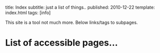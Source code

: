 title: Index
subtitle: just a list of things..
published: 2010-12-22
template: index.html
tags: [info]

This site is a tool not much more. Below links/tags to subpages.

# List of accessible pages...
